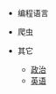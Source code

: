* 编程语言
    <!-- * [C](/编程语言/C/)
    * [Java](/编程语言/Java/)
    * [Python](/编程语言/Python/)
    * [Golang](/编程语言/Python/Golang/)
    * [JavaScript](/编程语言/JavaScript/README.md) -->
    
* 爬虫
    <!-- * [JS逆向](/爬虫/JS逆向/)
    * [安卓逆向](/爬虫/安卓逆向/)
    * [框架|代理](/爬虫/框架|代理/)
    * [自动化|群控](/爬虫/自动化|群控/) -->

* 其它
    * [政治](/政治/四个全面战略布局.md)
    * [英语](/英语/2022-12-08.md)
    <!-- * [工具]()
    * [番剧]() -->